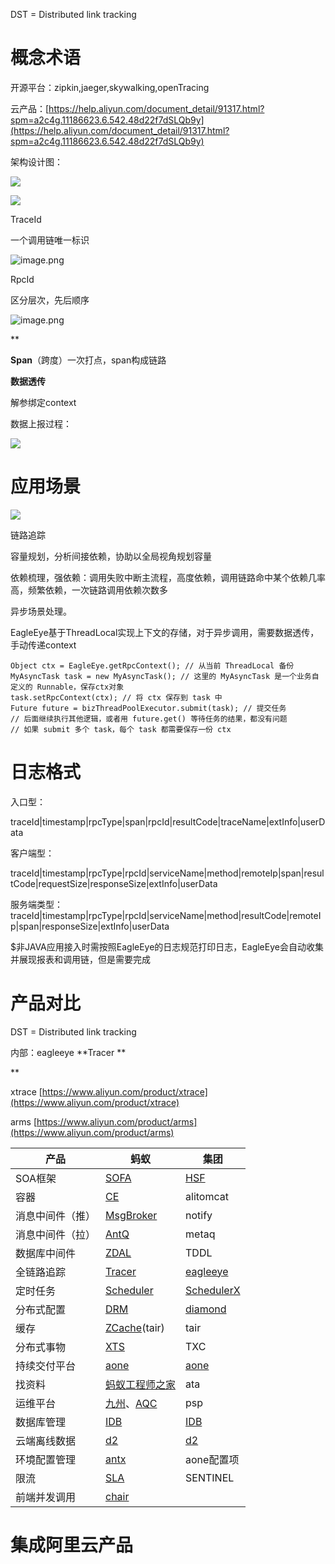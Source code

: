 DST = Distributed link tracking

# 概念术语
开源平台：zipkin,jaeger,skywalking,openTracing

云产品：[https://help.aliyun.com/document_detail/91317.html?spm=a2c4g.11186623.6.542.48d22f7dSLQb9y](https://help.aliyun.com/document_detail/91317.html?spm=a2c4g.11186623.6.542.48d22f7dSLQb9y)

架构设计图：

![](1597716406777-45e6762c-b0d0-441a-a5c2-f195aa852c32.png)

![](1597720295523-9cc11418-1162-47c4-977d-136bc0da3c9a.png)

TraceId

一个调用链唯一标识

![image.png](1597718763436-6034ab43-d083-4d7f-b260-108eff738722.png)

RpcId

区分层次，先后顺序

![image.png](1597718722860-d4de73ab-db1e-4357-9e51-21acb404ba3e.png)

**

**Span**（跨度）一次打点，span构成链路

**数据透传**

解参绑定context

数据上报过程：

![](1597716363050-1a3ac15b-54d8-441b-9184-ea28e1bc2916.png)

# 应用场景
![](1597720433832-77333867-627b-4391-8128-e9c993523d28.png)

链路追踪

容量规划，分析间接依赖，协助以全局视角规划容量

依赖梳理，强依赖：调用失败中断主流程，高度依赖，调用链路命中某个依赖几率高，频繁依赖，一次链路调用依赖次数多

异步场景处理。

EagleEye基于ThreadLocal实现上下文的存储，对于异步调用，需要数据透传，手动传递context
```
Object ctx = EagleEye.getRpcContext(); // 从当前 ThreadLocal 备份
MyAsyncTask task = new MyAsyncTask(); // 这里的 MyAsyncTask 是一个业务自定义的 Runnable，保存ctx对象
task.setRpcContext(ctx); // 将 ctx 保存到 task 中
Future future = bizThreadPoolExecutor.submit(task); // 提交任务
// 后面继续执行其他逻辑，或者用 future.get() 等待任务的结果，都没有问题
// 如果 submit 多个 task，每个 task 都需要保存一份 ctx
```

# 日志格式
入口型：

traceId|timestamp|rpcType|span|rpcId|resultCode|traceName|extInfo|userData

客户端型：

traceId|timestamp|rpcType|rpcId|serviceName|method|remoteIp|span|resultCode|requestSize|responseSize|extInfo|userData

服务端类型： traceId|timestamp|rpcType|rpcId|serviceName|method|resultCode|remoteIp|span|responseSize|extInfo|userData

$非JAVA应用接入时需按照EagleEye的日志规范打印日志，EagleEye会自动收集并展现报表和调用链，但是需要完成

# 产品对比
DST = Distributed link tracking

内部：eagleeye **Tracer **

**

xtrace [https://www.aliyun.com/product/xtrace](https://www.aliyun.com/product/xtrace)

arms [https://www.aliyun.com/product/arms](https://www.aliyun.com/product/arms)

| 产品 | 蚂蚁 | 集团 |
| --- | --- | --- |
| SOA框架 | [SOFA](https://lark.alipay.com/middleware/sofa4) | [HSF](http://gitlab.alibaba-inc.com/middleware/hsf2-0/wikis/home) |
| 容器 | [CE](https://lark.alipay.com/middleware/cloudengine) | alitomcat |
| 消息中间件（推） | [MsgBroker](https://lark.alipay.com/middleware/msgbroker) | notify |
| 消息中间件（拉） | [AntQ](https://lark.alipay.com/middleware/antq) | metaq |
| 数据库中间件 | [ZDAL](https://lark.alipay.com/middleware/zdal) | TDDL |
| 全链路追踪 | [Tracer](https://lark.alipay.com/middleware/tracer) | [eagleeye](http://eagleeye.alibaba-inc.com/) |
| 定时任务 | [Scheduler](https://lark.alipay.com/middleware/scheduler) | [SchedulerX](http://gitlab.alibaba-inc.com/middleware-dts/dts-wiki/wikis/home) |
| 分布式配置 | [DRM](https://lark.alipay.com/middleware/drm) | [diamond](http://gitlab.alibaba-inc.com/middleware/diamond/wikis/home) |
| 缓存 | [ZCache](https://lark.alipay.com/middleware/zcache)(tair) | tair |
| 分布式事物 | [XTS](https://lark.alipay.com/middleware/xts) | TXC |
| 持续交付平台 | [aone](https://aone.alipay.com/) | [aone](https://aone.alibaba-inc.com/) |
| 找资料 | [蚂蚁工程师之家](http://atit.alipay.net/index.php) | ata |
| 运维平台 | [九州](https://jiuzhou.alipay.com/workbench/main.htm)、[AQC](http://paas.aqc.alipay.net/paas/publicServer.htm) | psp |
| 数据库管理 | [IDB](http://idb4.alipay.com/) | [IDB](http://idb4.alibaba-inc.com/) |
| 云端离线数据 | [d2](http://d2.alibaba-inc.com/) | [d2](http://d2.alibaba-inc.com/) |
| 环境配置管理 | [antx](http://atit.alipay.net/index.php?r=blog/detail&qid=2837) | aone配置项 |
| 限流 | [SLA](https://lark.alipay.com/middleware/sla/gqdub6) | SENTINEL |
| 前端并发调用 | [chair](http://chair.alibaba-inc.com/zh-cn/chair/rpc.html) | |

# 集成阿里云产品